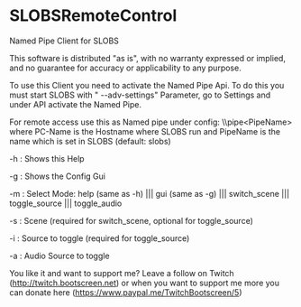 # SLOBSRemoteControl
Named Pipe Client for SLOBS

This software is distributed "as is", with no warranty expressed or implied, and no guarantee for accuracy or applicability to any purpose.

To use this Client you need to activate the Named Pipe Api. To do this you must start SLOBS with " --adv-settings" Parameter, go to Settings and under API activate the Named Pipe.

For remote access use this as Named pipe under config: \\<PC-Name>\pipe\<PipeName>
where PC-Name is the Hostname where SLOBS run and PipeName is the name which is set in SLOBS (default: slobs) 

-h : Shows this Help

-g : Shows the Config Gui

-m : Select Mode: help (same as -h) ||| gui (same as -g) ||| switch_scene ||| toggle_source ||| toggle_audio
                      
-s : Scene (required for switch_scene, optional for toggle_source)

-i : Source to toggle (required for toggle_source)

-a : Audio Source to toggle





You like it and want to support me? Leave a follow on Twitch (http://twitch.bootscreen.net) or when you want to support me more you can donate here (https://www.paypal.me/TwitchBootscreen/5)
